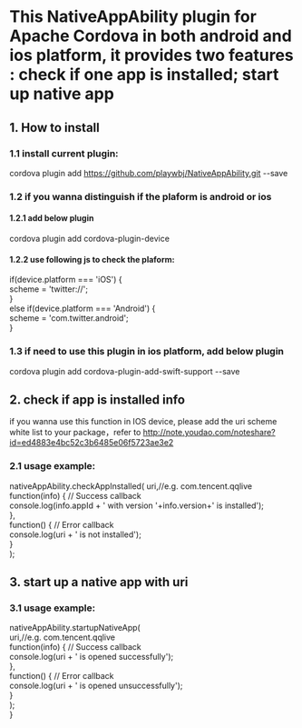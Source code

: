 # This NativeAppAbility plugin for Apache Cordova in both android and ios platform, it provides two features : check if one app is installed; start up native app

## 1. How to install
### 1.1 install current plugin:

  cordova plugin add https://github.com/playwbj/NativeAppAbility.git --save  
### 1.2 if you wanna distinguish if the plaform is android or ios
#### 1.2.1 add below plugin
  cordova plugin add cordova-plugin-device  
#### 1.2.2 use following js to check the plaform:
  if(device.platform === 'iOS') {  
    scheme = 'twitter://';  
  }  
  else if(device.platform === 'Android') {  
    scheme = 'com.twitter.android';  
  }  
### 1.3 if need to use this plugin in ios platform, add below plugin
  cordova plugin add cordova-plugin-add-swift-support --save  

## 2. check if app is installed info
 if you wanna use this function in IOS device, please add the uri scheme white list to your package，refer to http://note.youdao.com/noteshare?id=ed4883e4bc52c3b6485e06f5723ae3e2
 
### 2.1 usage example:

nativeAppAbility.checkAppInstalled(
			uri,//e.g. com.tencent.qqlive  
			function(info) {  // Success callback  
        		      console.log(info.appId + ' with version '+info.version+' is installed');  
			},  
			function() {  // Error callback  
				console.log(uri + ' is not installed');  
			}  
);
    
## 3. start up a native app with uri
### 3.1 usage example:

nativeAppAbility.startupNativeApp(  
			uri,//e.g. com.tencent.qqlive  
			function(info) {  // Success callback  
				console.log(uri + ' is opened successfully');  
			},  
			function() {  // Error callback  
				console.log(uri + ' is opened unsuccessfully');  
			}  
		);  
	}  

